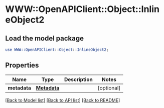 # WWW::OpenAPIClient::Object::InlineObject2

## Load the model package
```perl
use WWW::OpenAPIClient::Object::InlineObject2;
```

## Properties
Name | Type | Description | Notes
------------ | ------------- | ------------- | -------------
**metadata** | [**Metadata**](Metadata.md) |  | [optional] 

[[Back to Model list]](../README.md#documentation-for-models) [[Back to API list]](../README.md#documentation-for-api-endpoints) [[Back to README]](../README.md)


